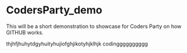 # CodersParty_demo
This will be a short demonstration to showcase for Coders Party on how GITHUB works.

thjhfjhuhytdgyhuityhujiofghjikotyhjklhjk codingggggggggg